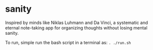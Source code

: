 # sanity
Inspired by minds like Niklas Luhmann and Da Vinci, a systematic and eternal note-taking app for organizing thoughts without losing mental sanity.


To run, simple run the bash script in a terminal as:
`. ./run.sh`
